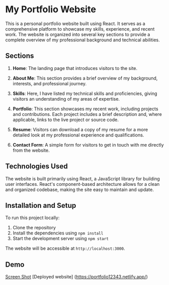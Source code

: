  # My Portfolio Website

This is a personal portfolio website built using React. It serves as a comprehensive platform to showcase my skills, experience, and recent work. The website is organized into several key sections to provide a complete overview of my professional background and technical abilities.

## Sections

1. **Home**: The landing page that introduces visitors to the site.

2. **About Me**: This section provides a brief overview of my background, interests, and professional journey.

3. **Skills**: Here, I have listed my technical skills and proficiencies, giving visitors an understanding of my areas of expertise.

4. **Portfolio**: This section showcases my recent work, including projects and contributions. Each project includes a brief description and, where applicable, links to the live project or source code.

5. **Resume**: Visitors can download a copy of my resume for a more detailed look at my professional experience and qualifications.

6. **Contact Form**: A simple form for visitors to get in touch with me directly from the website.

## Technologies Used

The website is built primarily using React, a JavaScript library for building user interfaces. React's component-based architecture allows for a clean and organized codebase, making the site easy to maintain and update.

## Installation and Setup

To run this project locally:

1. Clone the repository
2. Install the dependencies using `npm install`
3. Start the development server using `npm start`

The website will be accessible at `http://localhost:3000`.

## Demo
[Screen Shot](https://ibb.co/T1pmVPS)
[Deployed website] (https://portfolio12343.netlify.app/)
